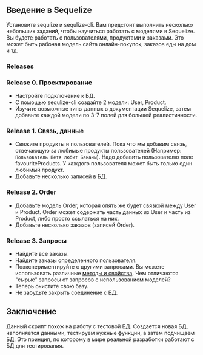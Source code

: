 ## Введение в Sequelize

Установите sequlize и sequlize-cli. Вам предстоит выполнить несколько небольших заданий, чтобы научиться работать с моделями в Sequelize. Вы будете работать с пользователями, продуктами и заказами. Это может быть рабочая модель сайта онлайн-покупок, заказов еды на дом и тд.

### Releases


### Release 0. Проектирование

- Настройте подключение к БД.
- С помощью sequlize-cli создайте 2 модели: User, Product.
- Изучите возможные типы данных в документации Sequelize, затем добавьте каждой модели по 3-7 полей для большей реалистичности.


### Release 1. Связь, данные

- Свяжите продукты и пользователей. Пока что мы добавим связь, отвечающую за любимые продукты пользователей (Например: `Пользователь Петя любит Бананы`). Надо добавить пользователю поле favouriteProducts. У каждого пользователя может быть только один любимый продукт.
- Добавьте несколько записей в БД.


### Release 2. Order

- Добавьте модель Order, которая опять же будет связкой между User и Product. Order может содержать часть данных из User и часть из Product, либо просто ссылаться на них.
- Добавьте несколько заказов (записей Order).


### Release 3. Запросы

- Найдите все заказы.
- Найдите заказы определенного пользователя.
- Поэкспериментируйте с другими запросами. Вы можете использовать различные [методы и свойства](https://sequelize.org/master/manual/model-querying-basics.html). Чем отличаются "сырые" запросы от запросов с использованием моделей? 
- Теперь очистите свою базу.
- Не забудьте закрыть соединение с БД.


## Заключение

Данный скрипт похож на работу с тестовой БД. Создается новая БД, наполняется данными, тестируем нужные функции, а затем подчищаем БД. Это принцип, по которому в мире реальной разработки работают с БД для тестирования.


